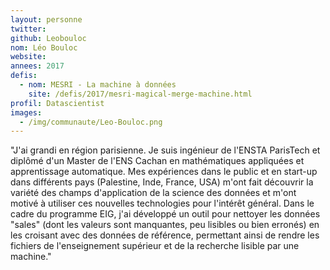 ```yaml
---
layout: personne
twitter:
github: Leobouloc
nom: Léo Bouloc
website:
annees: 2017
defis:
  - nom: MESRI - La machine à données
    site: /defis/2017/mesri-magical-merge-machine.html
profil: Datascientist
images:
  - /img/communaute/Leo-Bouloc.png
---
```


"J'ai grandi en région parisienne. Je suis ingénieur de l'ENSTA
ParisTech et diplômé d'un Master de l'ENS Cachan en mathématiques
appliquées et apprentissage automatique. Mes expériences dans le
public et en start-up dans différents pays (Palestine, Inde, France,
USA) m'ont fait découvrir la variété des champs d'application de la
science des données et m'ont motivé à utiliser ces nouvelles
technologies pour l'intérêt général.  Dans le cadre du programme EIG,
j'ai développé un outil pour nettoyer les données "sales" (dont les
valeurs sont manquantes, peu lisibles ou bien erronés) en les croisant
avec des données de référence, permettant ainsi de rendre les fichiers
de l'enseignement supérieur et de la recherche lisible par une
machine."
